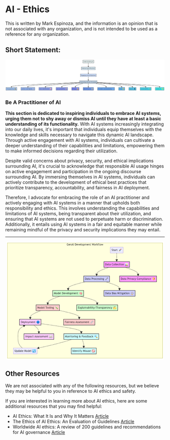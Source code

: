 # AI - Ethics 

This is written by Mark Espinoza, and the information is an opinion that is not associated with any organization, and is not intended to be used as a reference for any organization. 

## Short Statement: 

<p align="center">
<img src="images/ai_ethics.png" width="1000" alt="LLM Comparison Process">
</p>


###  Be A Practitioner of AI 
**This section is dedicated to inspiring individuals to embrace AI systems, urging them not to shy away or dismiss AI until they have at least a basic understanding of its functionality.** With AI systems increasingly integrating into our daily lives, it's important that individuals equip themselves with the knowledge and skills necessary to navigate this dynamic AI landscape. Through active engagement with AI systems, individuals can cultivate a deeper understanding of their capabilities and limitations, empowering them to make informed decisions regarding their utilization.

Despite valid concerns about privacy, security, and ethical implications surrounding AI, it's crucial to acknowledge that responsible AI usage hinges on active engagement and participation in the ongoing discourse surrounding AI. By immersing themselves in AI systems, individuals can actively contribute to the development of ethical best practices that prioritize transparency, accountability, and fairness in AI deployment.

Therefore, I advocate for embracing the role of an AI practitioner and actively engaging with AI systems in a manner that upholds both responsibility and ethics. This involves understanding the capabilities and limitations of AI systems, being transparent about their utilization, and ensuring that AI systems are not used to perpetuate harm or discrimination. Additionally, it entails using AI systems in a fair and equitable manner while remaining mindful of the privacy and security implications they may entail.

-----
<p align="center">
<img src="images/AI_Ethics copy.png" width="500" alt="LLM Comparison Process">
</p>



## Other Resources

We are not associated with any of the following resources, but we believe they may be helpful to you in reference to AI ethics and safety.

If you are interested in learning more about AI ethics, here are some additional resources that you may find helpful:
- AI Ethics: What It Is and Why It Matters [Article](https://www.coursera.org/articles/ai-ethics)
- The Ethics of AI Ethics: An Evaluation of Guidelines [Article](https://link.springer.com/article/10.1007/S11023-020-09517-8)
- Worldwide AI ethics: A review of 200 guidelines and recommendations for AI governance [Article](https://www.ncbi.nlm.nih.gov/pmc/articles/PMC10591196/)